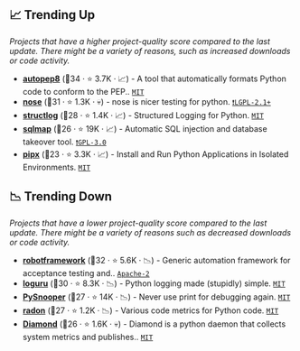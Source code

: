 ## 📈 Trending Up

_Projects that have a higher project-quality score compared to the last update. There might be a variety of reasons, such as increased downloads or code activity._

- <b><a href="https://github.com/hhatto/autopep8">autopep8</a></b> (🥈34 ·  ⭐ 3.7K · 📈) - A tool that automatically formats Python code to conform to the PEP.. <code><a href="http://bit.ly/34MBwT8">MIT</a></code>
- <b><a href="https://github.com/nose-devs/nose">nose</a></b> (🥈31 ·  ⭐ 1.3K · 💀) - nose is nicer testing for python. <code><a href="https://tldrlegal.com/search?q=LGPL-2.1%2B">❗️LGPL-2.1+</a></code>
- <b><a href="https://github.com/hynek/structlog">structlog</a></b> (🥉28 ·  ⭐ 1.4K · 📈) - Structured Logging for Python. <code><a href="http://bit.ly/34MBwT8">MIT</a></code>
- <b><a href="https://github.com/sqlmapproject/sqlmap">sqlmap</a></b> (🥈26 ·  ⭐ 19K · 📈) - Automatic SQL injection and database takeover tool. <code><a href="http://bit.ly/2M0xdwT">❗️GPL-3.0</a></code>
- <b><a href="https://github.com/pipxproject/pipx">pipx</a></b> (🥉23 ·  ⭐ 3.3K · 📈) - Install and Run Python Applications in Isolated Environments. <code><a href="http://bit.ly/34MBwT8">MIT</a></code>

## 📉 Trending Down

_Projects that have a lower project-quality score compared to the last update. There might be a variety of reasons such as decreased downloads or code activity._

- <b><a href="https://github.com/robotframework/robotframework">robotframework</a></b> (🥇32 ·  ⭐ 5.6K · 📉) - Generic automation framework for acceptance testing and.. <code><a href="http://bit.ly/3nYMfla">Apache-2</a></code>
- <b><a href="https://github.com/Delgan/loguru">loguru</a></b> (🥈30 ·  ⭐ 8.3K · 📉) - Python logging made (stupidly) simple. <code><a href="http://bit.ly/34MBwT8">MIT</a></code>
- <b><a href="https://github.com/cool-RR/PySnooper">PySnooper</a></b> (🥈27 ·  ⭐ 14K · 📉) - Never use print for debugging again. <code><a href="http://bit.ly/34MBwT8">MIT</a></code>
- <b><a href="https://github.com/rubik/radon">radon</a></b> (🥇27 ·  ⭐ 1.2K · 📉) - Various code metrics for Python code. <code><a href="http://bit.ly/34MBwT8">MIT</a></code>
- <b><a href="https://github.com/python-diamond/Diamond">Diamond</a></b> (🥈26 ·  ⭐ 1.6K · 💀) - Diamond is a python daemon that collects system metrics and publishes.. <code><a href="http://bit.ly/34MBwT8">MIT</a></code>

